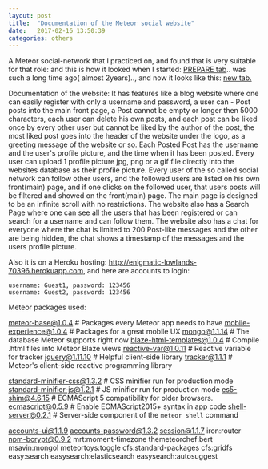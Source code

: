 ```yaml
---
layout: post
title:  "Documentation of the Meteor social website"
date:   2017-02-16 13:50:39
categories: others
---
```


A Meteor social-network that I practiced on, and found that is very suitable for that role: and this is how it looked when I started: <a href= "https://zhivkoz.github.io/Portfolio/static/projects/Old-but-nocomment.PNG">PREPARE tab</a>.. was such a long time ago( almost 2years).., and now it looks like this:
<a href="https://zhivkoz.github.io/Portfolio/static/projects/change-is.PNG">new tab.</a>

Documentation of the website:
It has features like a blog website where one can easily register with only a username and password, a user can - Post posts into the main front page, a Post cannot be empty or longer then 5000 characters, each user can delete his own posts, and each post can be liked once by every other user but cannot be liked by the author of the post, the most liked post goes into the header of the website under the logo, as a greeting message of the website or so. Each Posted Post has the username and the user's profile picture, and the time when it has been posted. Every user can upload 1 profile picture jpg, png or a gif file directly into the websites database as their profile picture. Every user of the so called social network can follow other users, and the followed users are listed on his own front(main) page, and if one clicks on the followed user, that users posts will be filtered and showed on the front(main) page. The main page is designed to be an infinite scroll with no restrictions. The website also has a Search Page where one can see all the users that has been registered or can search for a username and can follow them. The website also has a chat for everyone where the chat is limited to 200 Post-like messages and the other are being hidden, the chat shows a timestamp of the messages and the users profile picture.  


Also it is on a Heroku hosting: <a href="http://enigmatic-lowlands-70396.herokuapp.com">http://enigmatic-lowlands-70396.herokuapp.com</a>, and here are accounts to login:

    username: Guest1, password: 123456
    username: Guest2, password: 123456

Meteor packages used:


meteor-base@1.0.4             # Packages every Meteor app needs to have
mobile-experience@1.0.4       # Packages for a great mobile UX
mongo@1.1.14                   # The database Meteor supports right now
blaze-html-templates@1.0.4    # Compile .html files into Meteor Blaze views
reactive-var@1.0.11            # Reactive variable for tracker
jquery@1.11.10                  # Helpful client-side library
tracker@1.1.1                 # Meteor's client-side reactive programming library

standard-minifier-css@1.3.2   # CSS minifier run for production mode
standard-minifier-js@1.2.1    # JS minifier run for production mode
es5-shim@4.6.15                # ECMAScript 5 compatibility for older browsers.
ecmascript@0.5.9              # Enable ECMAScript2015+ syntax in app code
shell-server@0.2.1            # Server-side component of the `meteor shell` command

accounts-ui@1.1.9
accounts-password@1.3.2
session@1.1.7
iron:router
npm-bcrypt@0.9.2
mrt:moment-timezone
themeteorchef:bert
msavin:mongol
meteortoys:toggle
cfs:standard-packages
cfs:gridfs
easy:search
easysearch:elasticsearch
easysearch:autosuggest
